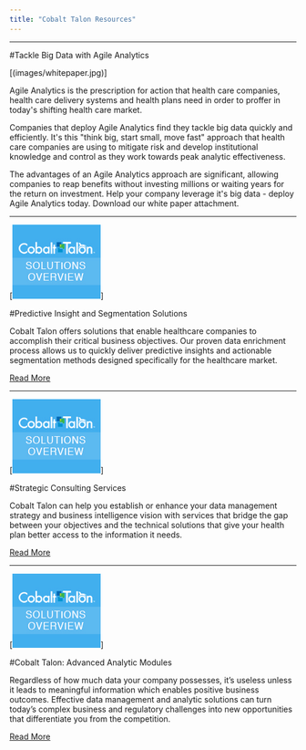 ```yaml
---
title: "Cobalt Talon Resources"
---
```



---

#Tackle Big Data with Agile Analytics

[(images/whitepaper.jpg)]

Agile Analytics is the prescription for action that health care companies, health care delivery systems and health plans need in order to proffer in today's shifting health care market.

Companies that deploy Agile Analytics find they tackle big data quickly and efficiently. It's this "think big, start small, move fast" approach that health care companies are using to mitigate risk and develop institutional knowledge and control as they work towards peak analytic effectiveness.

The advantages of an Agile Analytics approach are significant, allowing companies to reap benefits without investing millions or waiting years for the return on investment. Help your company leverage it's big data - deploy Agile Analytics today. Download our white paper attachment.

---

[![solutionsoverview](images/solutionsoverview.jpg)]

#Predictive Insight and Segmentation Solutions

Cobalt Talon offers solutions that enable healthcare companies to accomplish their critical business objectives. Our proven data enrichment process allows us to quickly deliver predictive insights and actionable segmentation methods designed specifically for the healthcare market.

[Read More]

[Read More]: solutions/overview-predictiveinsights-reliableanswers.html

---

[![solutionsoverview](images/solutionsoverview.jpg)]

#Strategic Consulting Services

Cobalt Talon can help you establish or enhance your data management strategy and business intelligence vision with services that bridge the gap between your objectives and the technical solutions that give your health plan better access to the information it needs.

[Read More]

[Read More]: solutions/overview-strategicconsult.html

---

[![solutionsoverview](images/solutionsoverview.jpg)]

#Cobalt Talon: Advanced Analytic Modules

Regardless of how much data your company possesses, it’s useless unless it leads to meaningful information which enables positive business outcomes. Effective data management and analytic solutions can turn today’s complex business and regulatory challenges into new opportunities that differentiate you from the competition.

[Read More]

[Read More]: solutions/overview-cobalttalon.html
